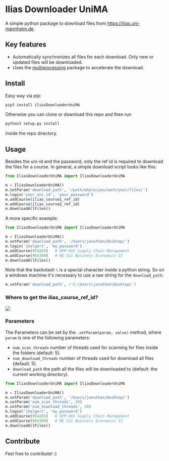 
# Ilias Downloader UniMA

A simple python package to download files from https://ilias.uni-mannheim.de.

## Key features

- Automatically synchronizes all files for each download. Only new or updated files will be downloaded.
- Uses the [multiprocessing](https://docs.python.org/3/library/multiprocessing.html) package to accelerate the download.

## Install

Easy way via pip:

```bash
pip3 install iliasDownloaderUniMA
```

Otherwise you can clone or download this repo and then run

``` bash
python3 setup.py install 
```

inside the repo directory.

## Usage

Besides the uni-id and the password, only the ref id is required to download
the files for a course. In general, a simple download script looks like this:

```python
from IliasDownloaderUniMA import IliasDownloaderUniMA

m = IliasDownloaderUniMA()
m.setParam('download_path', '/path/where/you/want/your/files/')
m.login('your_uni_id', 'your_password')
m.addCourse(ilias_course1_ref_id)
m.addCourse(ilias_course2_ref_id)
m.downloadAllFiles()
```

A more specific example:

```python
from IliasDownloaderUniMA import IliasDownloaderUniMA

m = IliasDownloaderUniMA()
m.setParam('download_path', '/Users/jonathan/Desktop/')
m.login('jhelgert', 'my_password')
m.addCourse(954265)   # OPM 601 Supply Chain Management
m.addCourse(965389)   # BE 511 Business Economics II
m.downloadAllFiles()
```

Note that the backslash `\` is a special character inside a python string.
So on a windows machine it's necessary to use a raw string for the `download_path`:

```python
m.setParam('download_path', r'C:\Users\jonathan\Desktop\')
```



### Where to get the ilias_course_ref_id?

![](https://i.imgur.com/1MKl9un.png)

### Parameters

The Parameters can be set by the `.setParam(param, value)` method, where
`param` is one of the following parameters:

- `num_scan_threads` number of threads used for scanning for files
inside the folders (default: 5).
- `num_download_threads` number of threads used for download all files (default: 5).
- `download_path` the path all the files will be downloaded to (default: the current working directory).


```python
from IliasDownloaderUniMA import IliasDownloaderUniMA

m = IliasDownloaderUniMA()
m.setParam('download_path', '/Users/jonathan/Desktop/')
m.setParam('num_scan_threads', 20)
m.setParam('num_download_threads', 20)
m.login('jhelgert', 'my_password')
m.addCourse(954265)   # OPM 601 Supply Chain Management
m.addCourse(965389)   # BE 511 Business Economics II
m.downloadAllFiles()
```


## Contribute

Feel free to contribute! :)
